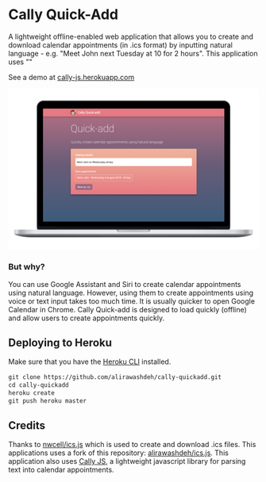 
# Cally Quick-Add

A lightweight offline-enabled web application that allows you to create and download calendar appointments (in .ics format) by inputting natural language - e.g. "Meet John next Tuesday at 10 for 2 hours". This application uses ""

See a demo at [cally-js.herokuapp.com](https://cally-js.herokuapp.com)

![ScreenShot](screenshot.png)

### But why?
You can use Google Assistant and Siri to create calendar appointments using natural language. However, using them to create appointments using voice or text input takes too much time. It is usually quicker to open Google Calendar in Chrome. Cally Quick-add is designed to load quickly (offline) and allow users to create appointments quickly.

## Deploying to Heroku

Make sure that you have the [Heroku CLI](https://devcenter.heroku.com/articles/heroku-cli) installed.

```
git clone https://github.com/alirawashdeh/cally-quickadd.git
cd cally-quickadd
heroku create
git push heroku master
```

## Credits

Thanks to [nwcell/ics.js](nwcell/ics.js) which is used to create and download .ics files. This applications uses a fork of this repository: [alirawashdeh/ics.js](alirawashdeh/ics.js). This application also uses [Cally JS](alirawashdeh/callyjs), a lightweight javascript library for parsing text into calendar appointments.
